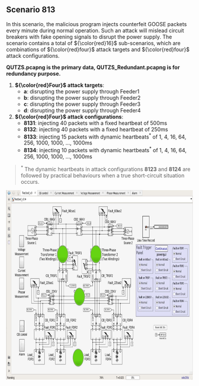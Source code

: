 ## Scenario 813
In this scenario, the malicious program injects counterfeit GOOSE packets every minute during normal operation. Such an attack will mislead circuit breakers with fake opening signals to disrupt the power supply. The scenario contains a total of ${\color{red}16}$ sub-scenarios, which are combinations of ${\color{red}four}$ attack targets and ${\color{red}four}$ attack configurations.

**QUTZS.pcapng is the primary data, QUTZS_Redundant.pcapng is for redundancy purpose.**

1. **${\color{red}Four}$ attack targets**:
   - **a**: disrupting the power supply through Feeder1
   - **b**: disrupting the power supply through Feeder2
   - **c**: disrupting the power supply through Feeder3
   - **d**: disrupting the power supply through Feeder4
2. **${\color{red}Four}$ attack configurations**:
   - **8131**: injecting 40 packets with a fixed heartbeat of 500ms
   - **8132**: injecting 40 packets with a fixed heartbeat of 250ms
   - **8133**: injecting 15 packets with dynamic heartbeats<sup>*</sup> of 1, 4, 16, 64, 256, 1000, 1000, ..., 1000ms
   - **8134**: injecting 10 packets with dynamic heartbeats<sup>*</sup> of 1, 4, 16, 64, 256, 1000, 1000, ..., 1000ms

> <sup>*</sup> The dynamic heartbeats in attack configurations **8123** and **8124** are followed by practical behaviours when a true short-circuit situation occurs.

<img src="https://github.com/CSCRC-SCREED/QUT-ZSS-2023/blob/main/PrimaryPlant.jpg" alt="" width="800" height="510"/>